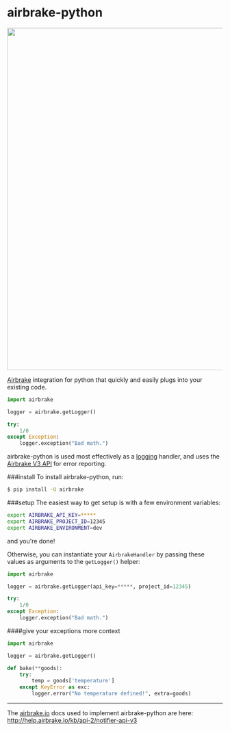 airbrake-python
===============

<img src="http://f.cl.ly/items/3Z1A202C1U2j3E1O1N0n/python%2009.19.32.jpg" width=800px>

[Airbrake](https://airbrake.io/) integration for python that quickly and easily plugs into your existing code.

```python
import airbrake

logger = airbrake.getLogger()

try:
    1/0
except Exception:
    logger.exception("Bad math.")

```
airbrake-python is used most effectively as a [logging](http://docs.python.org/2/library/logging.html) handler, and uses the [Airbrake V3 API](https://help.airbrake.io/kb/api-2/notifier-api-v3) for error reporting.

###install
To install airbrake-python, run:
```bash
$ pip install -U airbrake
```

###setup
The easiest way to get setup is with a few environment variables:
```bash
export AIRBRAKE_API_KEY=*****
export AIRBRAKE_PROJECT_ID=12345
export AIRBRAKE_ENVIRONMENT=dev
```
and you're done!  


Otherwise, you can instantiate your `AirbrakeHandler` by passing these values as arguments to the `getLogger()` helper:
```python
import airbrake

logger = airbrake.getLogger(api_key=*****, project_id=12345)

try:
    1/0
except Exception:
    logger.exception("Bad math.")
```

####give your exceptions more context
```python
import airbrake

logger = airbrake.getLogger()

def bake(**goods):
    try:
        temp = goods['temperature']
    except KeyError as exc:
        logger.error("No temperature defined!", extra=goods)
```

-----------------

The [airbrake.io](https://airbrake.io/) docs used to implement airbrake-python are here:
http://help.airbrake.io/kb/api-2/notifier-api-v3
